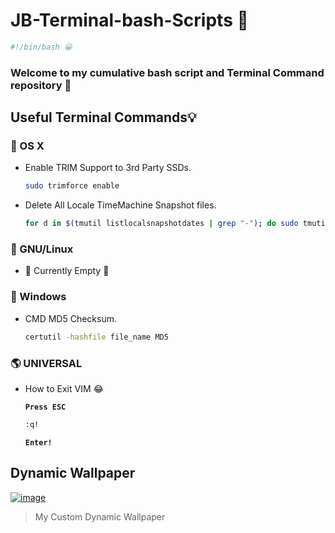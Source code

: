 # JB-Terminal-bash-Scripts 📝
```bash
#!/bin/bash 😀
```

### Welcome to my cumulative bash script and Terminal Command repository 👋


## Useful Terminal Commands💡

### 🍎 OS X

- Enable TRIM Support to 3rd Party SSDs.
  ```bash
  sudo trimforce enable
  ```

- Delete All Locale TimeMachine Snapshot files.
  ```bash
  for d in $(tmutil listlocalsnapshotdates | grep "-"); do sudo tmutil deletelocalsnapshots $d; done
  ```
  
### 🐧 GNU/Linux
  - 🚧 Currently Empty 🚫

### 🔲 Windows
  - CMD MD5 Checksum.
    ```bash
    certutil -hashfile file_name MD5
    ```
### 🌎 UNIVERSAL

- How to Exit VIM 😂

  **`Press ESC`**
  ```bash
  :q!
  ```
  **`Enter!`**

## Dynamic Wallpaper

[![image](https://user-images.githubusercontent.com/33639948/89126204-99725a00-d4ec-11ea-9f22-1c5b50f5a530.png)](https://www.dynamicwallpaper.club/wallpaper/7vzrnfre7nq "Click for Download")
> My Custom Dynamic Wallpaper
